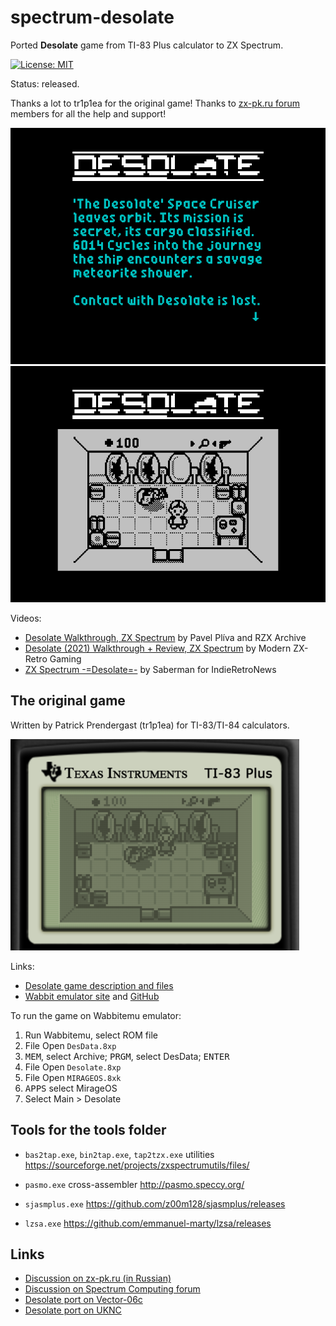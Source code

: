 # spectrum-desolate
Ported **Desolate** game from TI-83 Plus calculator to ZX Spectrum.

[![License: MIT](https://img.shields.io/badge/License-MIT-yellow.svg)](https://opensource.org/licenses/MIT)

Status: released.

Thanks a lot to tr1p1ea for the original game!
Thanks to [zx-pk.ru forum](https://zx-pk.ru/forum.php) members for all the help and support!

![](screenshot/port-story1.png)
![](screenshot/port-room1.png)

Videos:
 - [Desolate Walkthrough, ZX Spectrum](https://youtu.be/41zymtzSNes) by Pavel Plíva and RZX Archive
 - [Desolate (2021) Walkthrough + Review, ZX Spectrum](https://youtu.be/fsPbqdiyB0Y) by Modern ZX-Retro Gaming
 - [ZX Spectrum -=Desolate=-](https://youtu.be/ZGCxc-kQIGs) by Saberman for IndieRetroNews


## The original game

Written by Patrick Prendergast (tr1p1ea) for TI-83/TI-84 calculators.

![](screenshot/original-room1.png)

Links:
 - [Desolate game description and files](https://www.ticalc.org/archives/files/fileinfo/348/34879.html)
 - [Wabbit emulator site](http://wabbitemu.org/) and [GitHub](https://github.com/sputt/wabbitemu)

To run the game on Wabbitemu emulator:
 1. Run Wabbitemu, select ROM file
 2. File Open `DesData.8xp`
 3. <kbd>MEM</kbd>, select Archive; <kbd>PRGM</kbd>, select DesData; <kbd>ENTER</kbd>
 4. File Open `Desolate.8xp`
 5. File Open `MIRAGEOS.8xk`
 6. <kbd>APPS</kbd> select MirageOS
 7. Select Main > Desolate


## Tools for the tools folder

 - `bas2tap.exe`, `bin2tap.exe`, `tap2tzx.exe` utilities
   https://sourceforge.net/projects/zxspectrumutils/files/

 - `pasmo.exe` cross-assembler
   http://pasmo.speccy.org/

 - `sjasmplus.exe`
   https://github.com/z00m128/sjasmplus/releases

 - `lzsa.exe`
   https://github.com/emmanuel-marty/lzsa/releases


## Links

 - [Discussion on zx-pk.ru (in Russian)](https://zx-pk.ru/threads/32431-desolate-port-s-ti-83-plus.html)
 - [Discussion on Spectrum Computing forum](https://spectrumcomputing.co.uk/forums/viewtopic.php?f=9&t=4263)
 - [Desolate port on Vector-06c](https://github.com/nzeemin/vector06c-desolate)
 - [Desolate port on UKNC](https://github.com/nzeemin/uknc-desolate)

